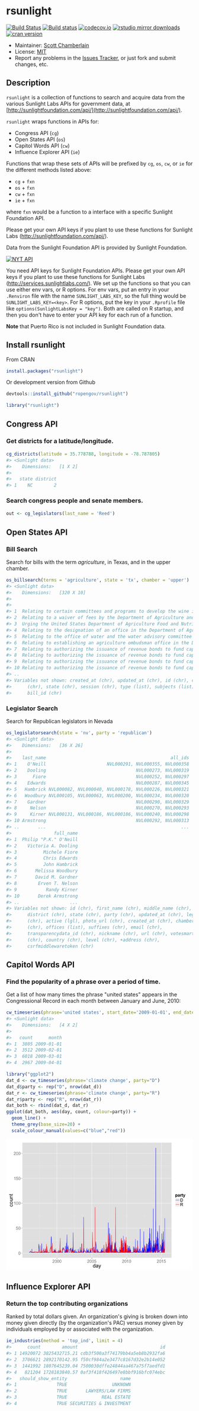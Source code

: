 rsunlight
======



[![Build Status](https://api.travis-ci.org/rOpenGov/rsunlight.png)](https://travis-ci.org/rOpenGov/rsunlight)
[![Build status](https://ci.appveyor.com/api/projects/status/ytc2qdo3u2t3ltm6/branch/master)](https://ci.appveyor.com/project/sckott/rsunlight)
[![codecov.io](https://codecov.io/github/ropengov/rsunlight/coverage.svg?branch=master)](https://codecov.io/github/ropengov/rsunlight?branch=master)
[![rstudio mirror downloads](http://cranlogs.r-pkg.org/badges/grand-total/rsunlight)](https://github.com/metacran/cranlogs.app)
[![cran version](http://www.r-pkg.org/badges/version/rsunlight)](http://cran.rstudio.com/web/packages/rsunlight)

+ Maintainer: [Scott Chamberlain](https://github.com/sckott/)
+ License: [MIT](http://opensource.org/licenses/MIT)
+ Report any problems in the [Issues Tracker](https://github.com/ropengov/rsunlight/issues), or just fork and submit changes, etc.

## Description

`rsunlight` is a collection of functions to search and acquire data from the various Sunlight Labs APIs for government data, at [http://sunlightfoundation.com/api/](http://sunlightfoundation.com/api/).

`rsunlight` wraps functions in APIs for:

* Congress API (`cg`)
* Open States API (`os`)
* Capitol Words API (`cw`)
* Influence Explorer API (`ie`)

Functions that wrap these sets of APIs will be prefixed by `cg`, `os`, `cw`, or `ie` for the different methods listed above:

* `cg` + `fxn`
* `os` + `fxn`
* `cw` + `fxn`
* `ie` + `fxn`

where `fxn` would be a function to a interface with a specific Sunlight Foundation API.

Please get your own API keys if you plant to use these functions for Sunlight Labs (http://sunlightfoundation.com/api/).

Data from the Sunlight Foundation API is provided by Sunlight Foundation.

<a href="http://sunlightfoundation.com/api/"><img src="http://www.altweeklies.com/imager/b/main/5866471/f291/SunlightFoundationLogo_500wide.gif" alt="NYT API" /></a>

You need API keys for Sunlight Foundation APIs. Please get your own API keys if you
plant to use these functions for Sunlight Labs (http://services.sunlightlabs.com/).
We set up the functions so that you can use either env vars, or R options. For env
vars, put an entry in your `.Renviron` file with the name `SUNLIGHT_LABS_KEY`,
so the full thing would be `SUNLIGHT_LABS_KEY=<key>`. For R options, put the key in
your `.Rprofile` file like `options(SunlightLabsKey = "key")`. Both are called
on R startup, and then you don't have to enter your API key for each run of a function.

**Note** that Puerto Rico is not included in Sunlight Foundation data.

## Install rsunlight

From CRAN


```r
install.packages("rsunlight")
```

Or development version from Github


```r
devtools::install_github("ropengov/rsunlight")
```


```r
library("rsunlight")
```

## Congress API

### Get districts for a latitude/longitude.


```r
cg_districts(latitude = 35.778788, longitude = -78.787805)
#> <Sunlight data>
#>    Dimensions:   [1 X 2]
#> 
#>   state district
#> 1    NC        2
```

### Search congress people and senate members.


```r
out <- cg_legislators(last_name = 'Reed')
```

## Open States API

### Bill Search 

Search for bills with the term _agriculture_, in Texas, and in the upper chamber. 


```r
os_billsearch(terms = 'agriculture', state = 'tx', chamber = 'upper')
#> <Sunlight data>
#>    Dimensions:   [320 X 10]
#> 
#>                                                                          title
#> 1  Relating to certain committees and programs to develop the wine industry in
#> 2  Relating to a waiver of fees by the Department of Agriculture and the Parks
#> 3  Urging the United States Department of Agriculture Food and Nutrition Servi
#> 4  Relating to the designation of an office in the Department of Agriculture t
#> 5  Relating to the office of water and the water advisory committee in the Dep
#> 6  Relating to establishing an agriculture ombudsman office in the Department 
#> 7  Relating to authorizing the issuance of revenue bonds to fund capital proje
#> 8  Relating to authorizing the issuance of revenue bonds to fund capital proje
#> 9  Relating to authorizing the issuance of revenue bonds to fund capital proje
#> 10 Relating to authorizing the issuance of revenue bonds to fund capital proje
#> ..                                                                         ...
#> Variables not shown: created_at (chr), updated_at (chr), id (chr), chamber
#>      (chr), state (chr), session (chr), type (list), subjects (list),
#>      bill_id (chr)
```

### Legislator Search

Search for Republican legislators in Nevada


```r
os_legislatorsearch(state = 'nv', party = 'republican')
#> <Sunlight data>
#>    Dimensions:   [36 X 26]
#> 
#>    last_name                                               all_ids
#> 1    O'Neill                       NVL000291, NVL000355, NVL000358
#> 2    Dooling                                  NVL000273, NVL000319
#> 3      Fiore                                  NVL000252, NVL000297
#> 4    Edwards                                  NVL000287, NVL000345
#> 5   Hambrick NVL000082, NVL000040, NVL000178, NVL000226, NVL000321
#> 6   Woodbury NVL000105, NVL000063, NVL000200, NVL000234, NVL000320
#> 7    Gardner                                  NVL000290, NVL000329
#> 8     Nelson                                  NVL000270, NVL000293
#> 9     Kirner NVL000131, NVL000186, NVL000186, NVL000240, NVL000298
#> 10 Armstrong                                  NVL000292, NVL000313
#> ..       ...                                                   ...
#>                full_name
#> 1  Philip "P.K." O'Neill
#> 2    Victoria A. Dooling
#> 3          Michele Fiore
#> 4          Chris Edwards
#> 5          John Hambrick
#> 6       Melissa Woodbury
#> 7       David M. Gardner
#> 8        Erven T. Nelson
#> 9           Randy Kirner
#> 10       Derek Armstrong
#> ..                   ...
#> Variables not shown: id (chr), first_name (chr), middle_name (chr),
#>      district (chr), state (chr), party (chr), updated_at (chr), leg_id
#>      (chr), active (lgl), photo_url (chr), created_at (chr), chamber
#>      (chr), offices (list), suffixes (chr), email (chr),
#>      transparencydata_id (chr), nickname (chr), url (chr), votesmart_id
#>      (chr), country (chr), level (chr), +address (chr),
#>      csrfmiddlewaretoken (chr)
```


## Capitol Words API

### Find the popularity of a phrase over a period of time.

Get a list of how many times the phrase "united states" appears in the Congressional Record in each month between January and June, 2010:


```r
cw_timeseries(phrase='united states', start_date='2009-01-01', end_date='2009-04-30', granularity='month')
#> <Sunlight data>
#>    Dimensions:   [4 X 2]
#> 
#>   count      month
#> 1  3805 2009-01-01
#> 2  3512 2009-02-01
#> 3  6018 2009-03-01
#> 4  2967 2009-04-01
```


```r
library("ggplot2")
dat_d <- cw_timeseries(phrase='climate change', party="D")
dat_d$party <- rep("D", nrow(dat_d))
dat_r <- cw_timeseries(phrase='climate change', party="R")
dat_r$party <- rep("R", nrow(dat_r))
dat_both <- rbind(dat_d, dat_r)
ggplot(dat_both, aes(day, count, colour=party)) +
  geom_line() +
  theme_grey(base_size=20) +
  scale_colour_manual(values=c("blue","red"))
```

![plot of chunk unnamed-chunk-10](inst/img/unnamed-chunk-10-1.png) 

## Influence Explorer API

### Return the top contributing organizations

Ranked by total dollars given. An organization's giving is broken down into money given directly (by the organization's PAC) versus money given by individuals employed by or associated with the organization.


```r
ie_industries(method = 'top_ind', limit = 4)
#>      count        amount                               id
#> 1 14920072 3825432715.21 cdb3f500a3f74179bb4a5eb8b2932fa6
#> 2  3706621 2892170142.95 f50cf984a2e3477c8167d32e2b14e052
#> 3  1441992 1807645239.04 7500030dffe24844aa467a75f7aedfd1
#> 4   821204 1728183840.57 0af3f418f426497e8bbf916bfc074ebc
#>   should_show_entity                    name
#> 1               TRUE                 UNKNOWN
#> 2               TRUE       LAWYERS/LAW FIRMS
#> 3               TRUE             REAL ESTATE
#> 4               TRUE SECURITIES & INVESTMENT
```
